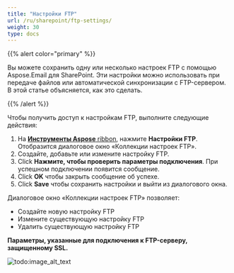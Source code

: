 ```yaml
---
title: "Настройки FTP"
url: /ru/sharepoint/ftp-settings/
weight: 30
type: docs
---
```



{{% alert color="primary" %}}

Вы можете сохранить одну или несколько настроек FTP с помощью Aspose.Email для SharePoint. Эти настройки можно использовать при передаче файлов или автоматической синхронизации с FTP-сервером. В этой статье объясняется, как это сделать.

{{% /alert %}}

Чтобы получить доступ к настройкам FTP, выполните следующие действия:

1. На [**Инструменты Aspose** ribbon](/email/sharepoint/about-document-library-synchronization/), нажмите **Настройки FTP**. Отобразится диалоговое окно «Коллекции настроек FTP».
1. Создайте, добавьте или измените настройку FTP.
1. Click **Нажмите, чтобы проверить параметры подключения**. При успешном подключении появится сообщение.
1. Click **OK** чтобы закрыть сообщение об успехе.
1. Click **Save** чтобы сохранить настройки и выйти из диалогового окна.

Диалоговое окно «Коллекции настроек FTP» позволяет:

- Создайте новую настройку FTP
- Измените существующую настройку FTP
- Удалить существующую настройку FTP

**Параметры, указанные для подключения к FTP-серверу, защищенному SSL.**

![todo:image_alt_text](ftp-settings_1.png)
